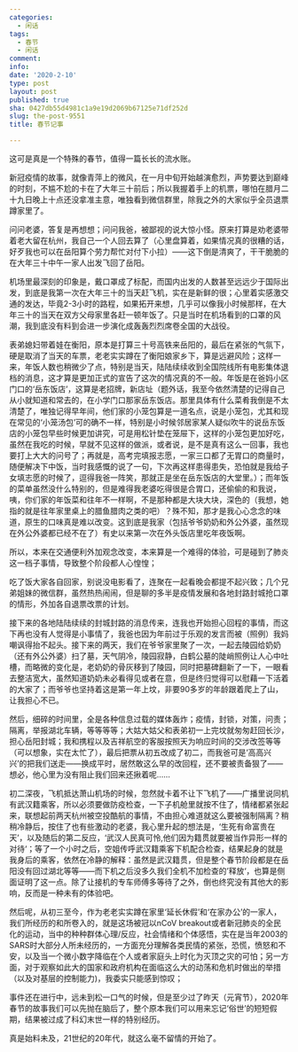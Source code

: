```yaml
---
categories:
  - 闲话
tags:
  - 春节
  - 闲话
comment: 
info: 
date: '2020-2-10'
type: post
layout: post
published: true
sha: 0427db55d4981c1a9e19d2069b67125e71df252d
slug: the-post-9551
title: 春节记事

---
```

这可是真是一个特殊的春节，值得一篇长长的流水账。

新冠疫情的故事，就像青萍上的微风，在一月中旬开始越演愈烈，声势要达到巅峰的时刻，不尴不尬的卡在了大年三十前后；所以我握着手上的机票，哪怕在腊月二十九日晚上十点还没拿准主意，唯独看到微信群里，除我之外的大家似乎全员退票蹲家里了。

问问老婆，答复是再想想；问问我爸，被鄙视的说大惊小怪。原来打算是劝老婆带着老大留在杭州，我自己一个人回去算了（心里盘算着，如果情况真的很糟的话，好歹我也可以在岳阳算个劳力帮忙对付下小拉）——这下倒是清爽了，干干脆脆的在大年三十中午一家人出发飞回了岳阳。

机场里最深刻的印象是，戴口罩成了标配，而国内出发的人数甚至远远少于国际出发，到底是我第一次在大年三十的当天赶飞机，实在是新鲜的很；心里着实感激交通的发达，毕竟2-3小时的路程，如果拓开来想，几乎可以像我小时候那样，在大年三十的当天在双方父母家里各赶一顿年饭了。只是当时在机场看到的口罩的风潮，我到底没有料到会进一步演化成轰轰烈烈席卷全国的大战役。

表弟媳妇带着娃在衡阳，原本是打算三十号高铁来岳阳的，最后在紧张的气氛下，硬是取消了当天的车票，老老实实蹲在了衡阳娘家乡下，算是远避风险；这样一来，年饭人数也稍微少了点，特别是当天，陆陆续续收到全国院线所有电影集体退档的消息，这才算是更加正式的宣告了这次的情况真的不一般。年饭是在爸妈小区门口的‘岳东饭店’，这算是老招牌，新店址（题外话，我至今依然清楚的记得自己从小就知道和常去的，在小学门口那家岳东饭店。那里具体有什么菜肴我倒是不太清楚了，唯独记得早年间，他们家的小笼包算是一道名点，说是小笼包，尤其和现在常见的‘小笼汤包’可的确不一样，特别是小时候邻居家某人疑似吹牛的说岳东饭店的小笼包早些时候更加讲究，可是用松针垫在笼屉下，这样的小笼包更加好吃，虽然在我吃的时候，早就不见这样的做派，或者说，是不是真有这么一回事，我也要打上大大的问号了；再就是，高考完填报志愿，一家三口都了无胃口的商量时，随便解决下中饭，当时我感慨的说了一句，下次再这样患得患失，恐怕就是我给子女填志愿的时候了，逗得我爸一阵笑，那就正是坐在岳东饭店的大堂里。）；而年饭的菜单虽然没什么特别的，但是难得我老婆吃得很是合胃口，还偷偷的和我说，咦，你们家的年饭菜和往年不一样啊，不是那种都是大块大块，深色的（我想，她指的就是往年家里桌上的腊鱼腊肉之类的吧）？殊不知，那才是我心心念念的味道，原生的口味真是难以改变。这到底是我家（包括爷爷奶奶和外公外婆，虽然现在外公外婆都已经不在了）有史以来第一次在外头饭店里吃年夜饭啊。

所以，本来在交通便利外加观念改变，本来算是一个难得的体验，可是碰到了肺炎这一档子事情，导致整个阶段都人心惶惶；

吃了饭大家各自回家，别说没电影看了，连聚在一起看晚会都提不起兴致；几个兄弟姐妹的微信群，虽然热热闹闹，但是聊的多半是疫情发展和各地封路封城抢口罩的情形，外加各自退票改票的计划。

接下来的各地陆陆续续的封城封路的消息传来，连我也开始担心回程的事情，而这下再也没有人觉得是小事情了，我爸也因为年前过于乐观的发言而被（照例）我妈嘲讽得抬不起头。接下来的两天，我们在爷爷家里聚了一次，一起去陵园给奶奶（还有外公外婆）扫了墓，天气阴冷，陵园寂静，白鹤公墓的陡峭照例让人心中吐槽，而略微的变化是，老奶奶的骨灰移到了陵园，同时把墓碑翻新了一下，一眼看去整洁宽大，虽然知道奶奶未必看得见或者在意，但是终归觉得可以慰藉一下活着的大家了；而爷爷也坚持着这是第一年上坟，非要90多岁的年龄跟着爬上了山，让我担心不已。

然后，细碎的时间里，全是各种信息过载的媒体轰炸；疫情，封锁，对策，问责；隔离，举报湖北车辆，等等等等；大姑大姑父和表弟初一上完坟就匆匆赶回长沙，担心岳阳封城；我和携程以及吉祥航空的客服按照天为响应时间的交涉改签等等（可以想象，实在太忙了），最后把票从初五改成了初二，而我爸可是‘高高兴兴’的把我们送走——换成平时，居然敢这么早的改回程，还不要被责备狠了——想必，他心里为没有阻止我们回来还揪着呢……

初二深夜，飞机抵达萧山机场的时候，忽然就卡着不让下飞机了——广播里说同机有武汉籍乘客，所以必须要做防疫检查，一下子机舱里就按不住了，情绪都紧张起来，联想起前两天杭州被空投酷航的事情，不由担心难道就这么要被强制隔离？稍稍冷静后，按住了也有些激动的老婆，我心里升起的想法是，‘生死有命富贵在天’，以及随后的第二反应，‘武汉人民真可怜,他们因为籍贯就要被当作异形一样的对待‘；等了一个小时之后，空姐传呼武汉籍乘客下机配合检查，结果起身的就是我身后的乘客，依然在冷静的解释：虽然是武汉籍贯，但是整个春节阶段都是在岳阳没有回过湖北等等——而下机之后没多久我们全机不加检查的’释放‘，也算是侧面证明了这一点。除了让接机的专车师傅多等待了之外，倒也终究没有其他大的影响，反而是一种未有的体验吧。

然后呢，从初三至今，作为老老实实蹲在家里‘延长休假’和‘在家办公’的一家人，我们所经历的和所卷入的，就是这场被冠以nCoV breakout或者新冠肺炎的全民化的运动，当中的种种群体心理/反应，社会情绪和个体感悟，实在是当年2003的SARS时大部分人所未经历的，一方面充分理解各类民情的紧张，恐慌，愤怒和不安，以及当一个微小数字降临在个人或者家庭头上时化为灭顶之灾的可怕；另一方面，对于观察如此大的国家和政府机构在面临这么大的动荡和危机时做出的举措（以及对基层的控制能力)，我委实只能感到惊叹；

事件还在进行中，远未到松一口气的时候，但是至少过了昨天（元宵节），2020年春节的故事我们可以先抛在脑后了，整个原本我们可以用来忘记‘俗世’的短短假期，结果被过成了科幻末世一样的特别经历。

真是始料未及，21世纪的20年代，就这么毫不留情的开始了。